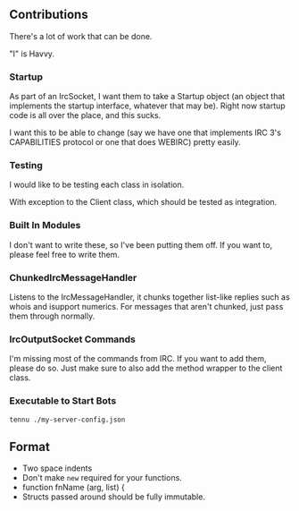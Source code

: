 ## Contributions ##

There's a lot of work that can be done.

"I" is Havvy.

### Startup ###

As part of an IrcSocket, I want them to take a Startup object (an object that
implements the startup interface, whatever that may be). Right now startup
code is all over the place, and this sucks.

I want this to be able to change (say we have one that implements IRC 3's
CAPABILITIES protocol or one that does WEBIRC) pretty easily.

### Testing ###

I would like to be testing each class in isolation.

With exception to the Client class, which should be tested as integration.

### Built In Modules ###

I don't want to write these, so I've been putting them off. If you want to,
please feel free to write them.

### ChunkedIrcMessageHandler ###

Listens to the IrcMessageHandler, it chunks together list-like replies such
as whois and isupport numerics. For messages that aren't chunked, just pass
them through normally.

### IrcOutputSocket Commands ###

I'm missing most of the commands from IRC. If you want to add them, please
do so. Just make sure to also add the method wrapper to the client class.

### Executable to Start Bots ###

```
tennu ./my-server-config.json
```

## Format ##

* Two space indents
* Don't make `new` required for your functions.
* function fnName (arg, list) {
* Structs passed around should be fully immutable.
